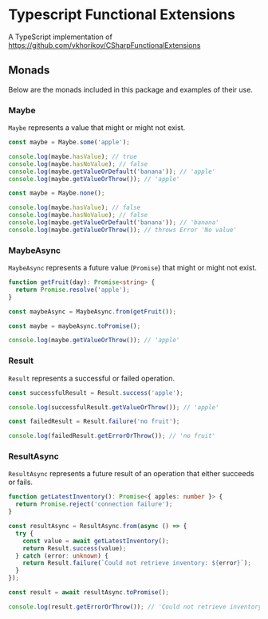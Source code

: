 # Typescript Functional Extensions

A TypeScript implementation of <https://github.com/vkhorikov/CSharpFunctionalExtensions>

## Monads

Below are the monads included in this package and examples of their use.

### Maybe

`Maybe` represents a value that might or might not exist.

```typescript
const maybe = Maybe.some('apple');

console.log(maybe.hasValue); // true
console.log(maybe.hasNoValue); // false
console.log(maybe.getValueOrDefault('banana')); // 'apple'
console.log(maybe.getValueOrThrow()); // 'apple'
```

```typescript
const maybe = Maybe.none();

console.log(maybe.hasValue); // false
console.log(maybe.hasNoValue); // false
console.log(maybe.getValueOrDefault('banana')); // 'banana'
console.log(maybe.getValueOrThrow()); // throws Error 'No value'
```

### MaybeAsync

`MaybeAsync` represents a future value (`Promise`) that might or might not exist.

```typescript
function getFruit(day): Promise<string> {
  return Promise.resolve('apple');
}

const maybeAsync = MaybeAsync.from(getFruit());

const maybe = maybeAsync.toPromise();

console.log(maybe.getValueOrThrow()); // 'apple'
```

### Result

`Result` represents a successful or failed operation.

```typescript
const successfulResult = Result.success('apple');

console.log(successfulResult.getValueOrThrow()); // 'apple'

const failedResult = Result.failure('no fruit');

console.log(failedResult.getErrorOrThrow()); // 'no fruit'
```

### ResultAsync

`ResultAsync` represents a future result of an operation that either succeeds or fails.

```typescript
function getLatestInventory(): Promise<{ apples: number }> {
  return Promise.reject('connection failure');
}

const resultAsync = ResultAsync.from(async () => {
  try {
    const value = await getLatestInventory();
    return Result.success(value);
  } catch (error: unknown) {
    return Result.failure(`Could not retrieve inventory: ${error}`);
  }
});

const result = await resultAsync.toPromise();

console.log(result.getErrorOrThrow()); // 'Could not retrieve inventory: connection failure
```
